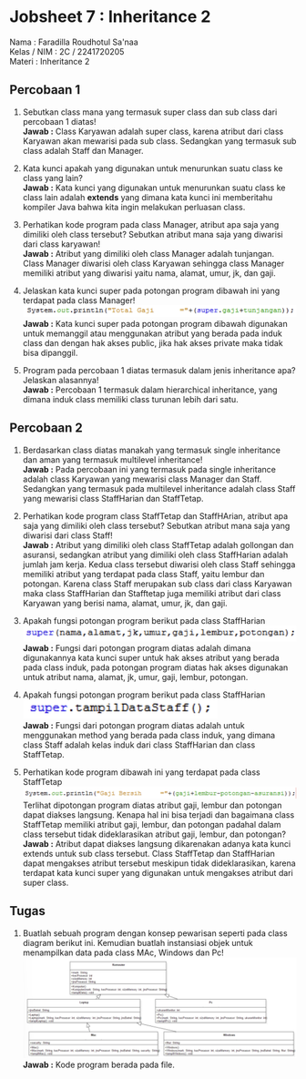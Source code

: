 # Jobsheet  7 : Inheritance 2

Nama : Faradilla Roudhotul Sa'naa <br>
Kelas / NIM : 2C / 2241720205 <br>
Materi : Inheritance 2 

## Percobaan 1 
1. Sebutkan class mana yang termasuk super class dan sub class dari percobaan 1 diatas! <br>
    **Jawab :** Class Karyawan adalah super class, karena atribut dari class Karyawan akan mewarisi pada sub class. Sedangkan yang termasuk sub class adalah Staff dan Manager. 

2. Kata kunci apakah yang digunakan untuk menurunkan suatu class ke class yang lain? <br>
    **Jawab :** Kata kunci yang digunakan untuk menurunkan suatu class ke class lain adalah **extends** yang dimana kata kunci ini memberitahu kompiler Java bahwa kita ingin melakukan perluasan class. 

3. Perhatikan kode program pada class Manager, atribut apa saja yang dimiliki oleh class tersebut? Sebutkan atribut mana saja yang diwarisi dari class karyawan! <br>
    **Jawab :** Atribut yang dimiliki oleh class Manager adalah tunjangan. Class Manager diwarisi oleh class Karyawan sehingga class Manager memiliki atribut yang diwarisi yaitu nama, alamat, umur, jk, dan gaji. 

4. Jelaskan kata kunci super pada potongan program dibawah ini yang terdapat pada class Manager! <br> <img src="img/Soal4-P1.png"> <br>
    **Jawab :** Kata kunci super pada potongan program dibawah digunakan untuk memanggil atau menggunakan atribut yang berada pada induk class dan dengan hak akses public, jika hak akses private maka tidak bisa dipanggil. 

5. Program pada percobaan 1 diatas termasuk dalam jenis inheritance apa? Jelaskan alasannya! <br>
    **Jawab :** Percobaan 1 termasuk dalam hierarchical inheritance, yang dimana induk class memiliki class turunan lebih dari satu. 

## Percobaan 2 
1. Berdasarkan class diatas manakah yang termasuk single inheritance dan aman yang termasuk multilevel inheritance! <br>
    **Jawab :** Pada percobaan ini yang termasuk pada single inheritance adalah class Karyawan yang mewarisi class Manager dan Staff. Sedangkan yang termasuk pada multilevel inheritance adalah class Staff yang mewarisi class StaffHarian dan StaffTetap. 

2. Perhatikan kode program class StaffTetap dan StaffHArian, atribut apa saja yang dimiliki oleh class tersebut? Sebutkan atribut mana saja yang diwarisi dari class Staff! <br>
    **Jawab :** Atribut yang dimiliki oleh class StaffTetap adalah gollongan dan asuransi, sedangkan atribut yang dimiliki oleh class StaffHarian adalah jumlah jam kerja. Kedua class tersebut diwarisi oleh class Staff sehingga memiliki atribut yang terdapat pada class Staff, yaitu lembur dan potongan. Karena class Staff merupakan sub class dari class Karyawan maka class StaffHarian dan Stafftetap juga memiliki atribut dari class Karyawan yang berisi nama, alamat, umur, jk, dan gaji. 

3. Apakah fungsi potongan program berikut pada class StaffHarian <br> <img src="img/Soal3-P2.png"> <br>
    **Jawab :** Fungsi dari potongan program diatas adalah dimana digunakannya kata kunci super untuk hak akses atribut yang berada pada class induk, pada potongan program diatas hak akses digunakan untuk atribut nama, alamat, jk, umur, gaji, lembur, potongan. 

4. Apakah fungsi potongan program berikut pada class StaffHarian <br> <img src="img/Soal4-P2.png"> <br>
    **Jawab :** Fungsi dari potongan program diatas adalah untuk menggunakan method yang berada pada class induk, yang dimana class Staff adalah kelas induk dari class StaffHarian dan class StaffTetap. 

5. Perhatikan kode program dibawah ini yang terdapat pada class StaffTetap <br> <img src="img/Soal5-P2.png"> <br> Terlihat dipotongan program diatas atribut gaji, lembur dan potongan dapat diakses langsung. Kenapa hal ini bisa terjadi dan bagaimana class StaffTetap memiliki atribut gaji, lembur, dan potongan padahal dalam class tersebut tidak dideklarasikan atribut gaji, lembur, dan potongan? <br>
    **Jawab :** Atribut dapat diakses langsung dikarenakan adanya kata kunci extends untuk sub class tersebut. Class StaffTetap dan StaffHarian dapat mengakses atribut tersebut meskipun tidak dideklarasikan, karena terdapat kata kunci super yang digunakan untuk mengakses atribut dari super class. 

## Tugas
1. Buatlah sebuah program dengan konsep pewarisan seperti pada class diagram berikut ini. Kemudian buatlah instansiasi objek untuk menampilkan data pada class MAc, Windows dan Pc! <br>
<img src="img/SoalTugas.png"> <br>
    **Jawab :** Kode program berada pada file. 